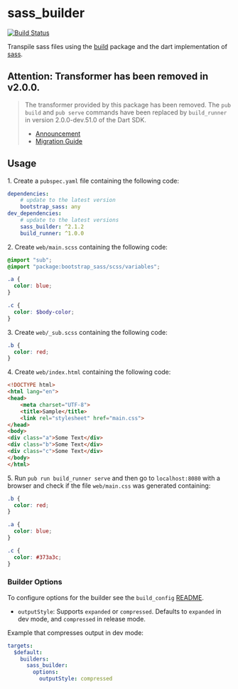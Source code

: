 # sass_builder

[![Build Status](https://travis-ci.org/dart-league/sass_builder.svg?branch=master)](https://travis-ci.org/dart-league/sass_builder)

Transpile sass files using the [build][1] package and the dart implementation
of [sass][2].

[1]: https://github.com/dart-lang/build
[2]: https://github.com/sass/dart-sass

## Attention: Transformer has been removed in v2.0.0.

> The transformer provided by this package has been removed. The `pub build` and
> `pub serve` commands have been replaced by `build_runner` in version
> 2.0.0-dev.51.0 of the Dart SDK.
>
> * [Announcement](https://groups.google.com/a/dartlang.org/forum/#!topic/announce/R4kV3us0Sm8)
> * [Migration Guide](https://webdev-dartlang-org-dev.firebaseapp.com/dart-2#tools)

## Usage

1\. Create a `pubspec.yaml` file containing the following code:

```yaml
dependencies:
    # update to the latest version
    bootstrap_sass: any
dev_dependencies:
    # update to the latest versions
    sass_builder: ^2.1.2
    build_runner: ^1.0.0
```

2\. Create `web/main.scss` containing the following code:

```scss
@import "sub";
@import "package:bootstrap_sass/scss/variables";

.a {
  color: blue;
}

.c {
  color: $body-color;
}

```

3\. Create `web/_sub.scss` containing the following code:

```scss
.b {
  color: red;
}

```

4\. Create `web/index.html` containing the following code:

```html
<!DOCTYPE html>
<html lang="en">
<head>
    <meta charset="UTF-8">
    <title>Sample</title>
    <link rel="stylesheet" href="main.css">
</head>
<body>
<div class="a">Some Text</div>
<div class="b">Some Text</div>
<div class="c">Some Text</div>
</body>
</html>
```

5\. Run `pub run build_runner serve` and then go to `localhost:8080` with a browser
 and check if the file `web/main.css` was generated containing:

```css
.b {
  color: red;
}

.a {
  color: blue;
}

.c {
  color: #373a3c;
}
```

### Builder Options

To configure options for the builder see the `build_config`
[README](https://github.com/dart-lang/build/blob/master/build_config/README.md).

* `outputStyle`: Supports `expanded` or `compressed`. Defaults to `expanded` in
  dev mode, and `compressed` in release mode.

Example that compresses output in dev mode:

```yaml
targets:
  $default:
    builders:
      sass_builder:
        options:
          outputStyle: compressed
```
